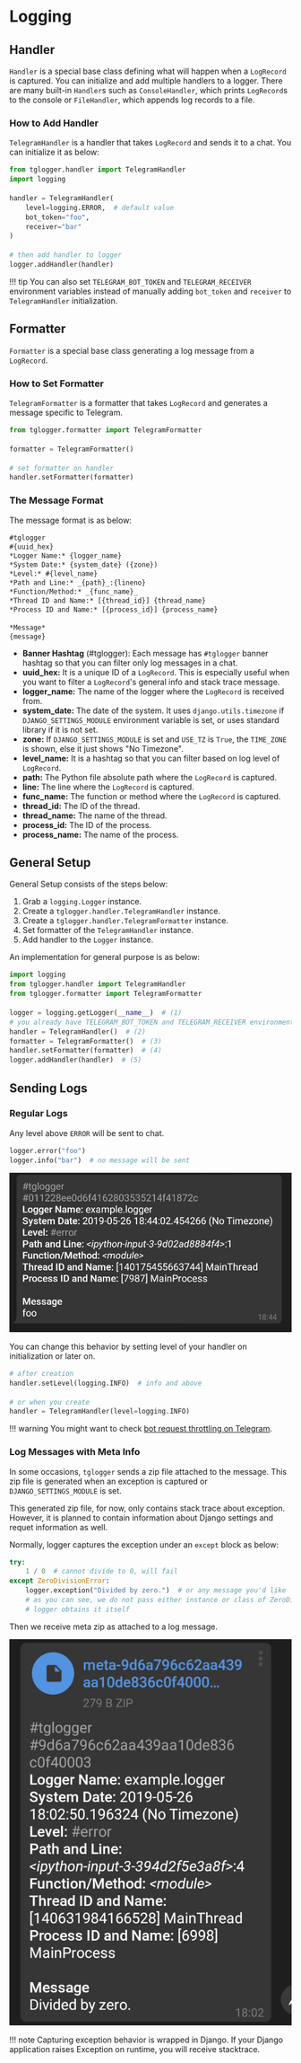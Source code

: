 # Logging

## Handler

`Handler` is a special base class defining what will happen when a
`LogRecord` is captured. You can initialize and add multiple handlers to
a logger. There are many built-in `Handler`s such as `ConsoleHandler`,
which prints `LogRecord`s to the console or `FileHandler`, which appends
log records to a file.

### How to Add Handler

`TelegramHandler` is a handler that takes `LogRecord` and sends it to a
chat. You can initialize it as below:

```python
from tglogger.handler import TelegramHandler
import logging

handler = TelegramHandler(
    level=logging.ERROR,  # default value
    bot_token="foo",
    receiver="bar"
)

# then add handler to logger
logger.addHandler(handler)
```

!!! tip
    You can also set `TELEGRAM_BOT_TOKEN` and `TELEGRAM_RECEIVER`
    environment variables instead of manually adding `bot_token` and
    `receiver` to `TelegramHandler` initialization.

## Formatter

`Formatter` is a special base class generating a log message from a
`LogRecord`.

### How to Set Formatter

`TelegramFormatter` is a formatter that takes `LogRecord`
and generates a message specific to Telegram.

```python
from tglogger.formatter import TelegramFormatter

formatter = TelegramFormatter()

# set formatter on handler
handler.setFormatter(formatter)
```

### The Message Format

The message format is as below:

```
#tglogger
#{uuid_hex}
*Logger Name:* {logger_name}
*System Date:* {system_date} ({zone})
*Level:* #{level_name}
*Path and Line:* _{path}_:{lineno}
*Function/Method:* _{func_name}_
*Thread ID and Name:* [{thread_id}] {thread_name}
*Process ID and Name:* [{process_id}] {process_name}

*Message*
{message}
```

 - **Banner Hashtag** (#tglogger): Each message has `#tglogger` banner hashtag
 so that you can filter only log messages in a chat.
 - **uuid_hex:** It is a unique ID of a `LogRecord`. This is especially
 useful when you want to filter a `LogRecord`'s general info and stack
 trace message.
 - **logger_name:** The name of the logger where the `LogRecord` is
 received from.
 - **system_date:** The date of the system. It uses
 `django.utils.timezone` if `DJANGO_SETTINGS_MODULE` environment variable
 is set, or uses standard library if it is not set.
 - **zone:** If `DJANGO_SETTINGS_MODULE` is set and `USE_TZ` is `True`,
 the `TIME_ZONE` is shown, else it just shows "No Timezone".
 - **level_name:** It is a hashtag so that you can filter based on log
 level of `LogRecord`.
 - **path:** The Python file absolute path where the `LogRecord` is
 captured.
 - **line:** The line where the `LogRecord` is captured.
 - **func_name:** The function or method where the `LogRecord` is
 captured.
 - **thread_id:** The ID of the thread.
 - **thread_name:** The name of the thread.
 - **process_id:** The ID of the process.
 - **process_name:** The name of the process.

## General Setup

General Setup consists of the steps below:

1. Grab a `logging.Logger` instance.
2. Create a `tglogger.handler.TelegramHandler` instance.
3. Create a `tglogger.handler.TelegramFormatter` instance.
4. Set formatter of the `TelegramHandler` instance.
5. Add handler to the `Logger` instance.

An implementation for general purpose is as below:

```python
import logging
from tglogger.handler import TelegramHandler
from tglogger.formatter import TelegramFormatter

logger = logging.getLogger(__name__)  # (1)
# you already have TELEGRAM_BOT_TOKEN and TELEGRAM_RECEIVER environment variables
handler = TelegramHandler()  # (2)
formatter = TelegramFormatter()  # (3)
handler.setFormatter(formatter)  # (4)
logger.addHandler(handler)  # (5)
```

## Sending Logs

### Regular Logs

Any level above `ERROR` will be sent to chat.

```python
logger.error("foo")
logger.info("bar")  # no message will be sent
```

![Regular Log Message](img/message_example.png)

You can change this behavior by setting level of your
handler on initialization or later on.

```python
# after creation
handler.setLevel(logging.INFO)  # info and above

# or when you create
handler = TelegramHandler(level=logging.INFO)
```

!!! warning
    You might want to check [bot request throttling on Telegram](limitations.md#telegram-bot-request-throttle).

### Log Messages with Meta Info

In some occasions, `tglogger` sends a zip file attached to the message. This
zip file is generated when an exception is captured or `DJANGO_SETTINGS_MODULE`
is set.

This generated zip file, for now, only contains stack trace about exception.
However, it is planned to contain information about Django settings and
requet information as well.

Normally, logger captures the exception under an `except` block as below:

```python
try:
    1 / 0  # cannot divide to 0, will fail
except ZeroDivisionError:
    logger.exception("Divided by zero.")  # or any message you'd like
    # as you can see, we do not pass either instance or class of ZeroDivisionError
    # logger obtains it itself
```

Then we receive meta zip as attached to a log message.

![Meta Message](img/meta_example.png)


!!! note
    Capturing exception behavior is wrapped in Django. If your Django
    application raises Exception on runtime, you will receive stacktrace.
